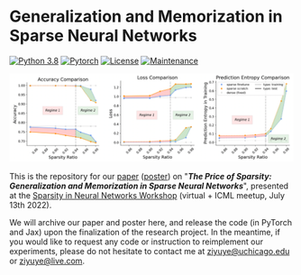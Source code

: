 # Generalization and Memorization in Sparse Neural Networks
[![Python 3.8](https://img.shields.io/badge/Python-3.8-blueviolet.svg)](https://www.python.org/downloads/release/python-380/) [![Pytorch](https://img.shields.io/badge/Pytorch-1.12.1-critical.svg)](https://github.com/pytorch/pytorch/releases/tag/v1.12.0) [![License](https://img.shields.io/badge/License-Apache%202.0-ff69b4.svg)](https://opensource.org/licenses/Apache-2.0) [![Maintenance](https://img.shields.io/badge/Maintained%3F-yes-success.svg)](https://github.com/ZIYU-DEEP/Generalization-and-Memorization-in-Sparse-Training)

![illustration](illustration.png)

This is the repository for our [paper](https://github.com/ZIYU-DEEP/Generalization-and-Memorization-in-Sparse-Training/blob/main/paper.pdf) ([poster](https://github.com/ZIYU-DEEP/Generalization-and-Memorization-in-Sparse-Training/blob/main/Poster.pdf)) on "***The Price of Sparsity: Generalization and Memorization in Sparse Neural Networks***", presented at the [Sparsity in Neural Networks Workshop](https://www.sparseneural.net/) (virtual + ICML meetup, July 13th 2022). 

We will archive our paper and poster here, and release the code (in PyTorch and Jax) upon the finalization of the research project. In the meantime, if you would like to request any code or instruction to reimplement our experiments, please do not hesitate to contact me at ziyuye@uchicago.edu or ziyuye@live.com.
